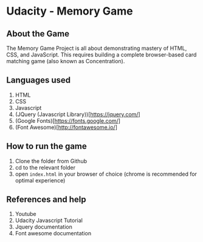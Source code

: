 # Udacity - Memory Game
## About the Game
The Memory Game Project is all about demonstrating mastery of HTML, CSS, and JavaScript. This requires building a complete browser-based card matching game (also known as Concentration).

## Languages used
1. HTML
1. CSS
1. Javascript
1. (JQuery (Javascript Library))[https://jquery.com/]
1. (Google Fonts)[https://fonts.google.com/]
1. (Font Awesome)[http://fontawesome.io/]

## How to run the game
1. Clone the folder from Github
1. cd to the relevant folder
1. open `index.html` in your browser of choice (chrome is recommended for optimal experience)


## References and help
1. Youtube
1. Udacity Javascript Tutorial
1. Jquery documentation
1. Font awesome documentation
